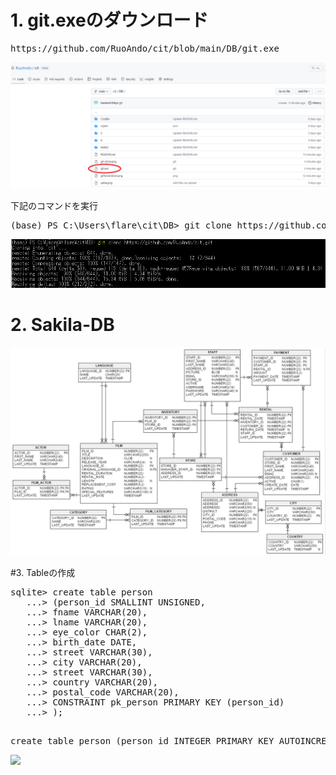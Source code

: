 # 1. git.exeのダウンロード

<pre>
https://github.com/RuoAndo/cit/blob/main/DB/git.exe
</pre>

<img src="git-exe.png">

下記のコマンドを実行
<pre>
(base) PS C:\Users\flare\cit\DB> git clone https://github.com/RuoAndo/cit.git
</pre>

<img src="git-clone.png">

# 2. Sakila-DB

<img src="sakila.png">

#3. Tableの作成

<pre>
sqlite> create table person
   ...> (person_id SMALLINT UNSIGNED,
   ...> fname VARCHAR(20),
   ...> lname VARCHAR(20),
   ...> eye_color CHAR(2),
   ...> birth_date DATE,
   ...> street VARCHAR(30),
   ...> city VARCHAR(20),
   ...> street VARCHAR(30),
   ...> country VARCHAR(20),
   ...> postal_code VARCHAR(20),
   ...> CONSTRAINT pk_person PRIMARY KEY (person_id)
   ...> );
 </pre>

<pre>
create table person (person_id INTEGER PRIMARY KEY AUTOINCREMENT, fname VARCHAR(20), lname VARCHAR(20), eye_color CHAR(2), birth_date DATE, street VARCHAR(30), city VARCHAR(20), state VARCHAR(30), country VARCHAR(20), postal_code VARCHAR(20));
</pre>

<img src="insert.png">

 
